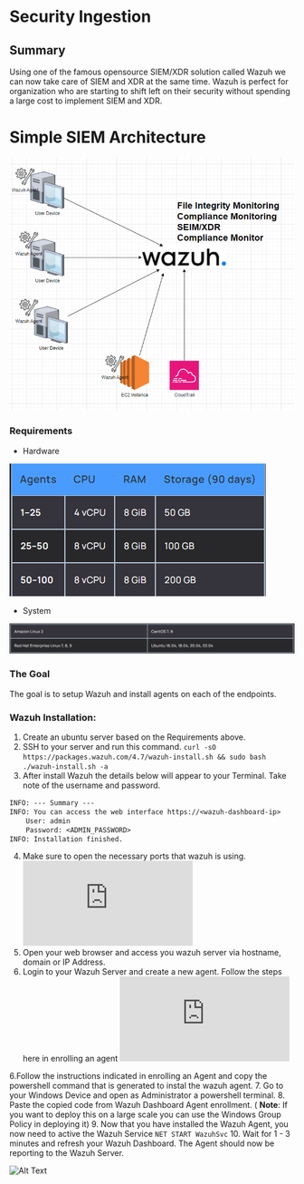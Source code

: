 # Security Ingestion

## Summary
Using one of the famous opensource SIEM/XDR solution called Wazuh we can now take care of SIEM and XDR at the same time.
Wazuh is perfect for organization who are starting to shift left on their security without spending a large cost to implement SIEM and XDR.

# Simple SIEM Architecture
![Alt Text](../assets/wazuh_arch.png)

### Requirements
- Hardware
  
![Alt Text](../assets/hardware_req.png)

- System

![Alt Text](../assets/Sysem_req.png)

### The Goal
The goal is to setup Wazuh and install agents on each of the endpoints.

### Wazuh Installation:
1. Create an ubuntu server based on the Requirements above.
2. SSH to your server and run this command.
``` curl -sO https://packages.wazuh.com/4.7/wazuh-install.sh && sudo bash ./wazuh-install.sh -a ```
3. After install Wazuh the details below will appear to your Terminal. Take note of the username and password.

```
INFO: --- Summary ---
INFO: You can access the web interface https://<wazuh-dashboard-ip>
    User: admin
    Password: <ADMIN_PASSWORD>
INFO: Installation finished.
```
4. Make sure to open the necessary ports that wazuh is using. ![Wazuh Agent Enrollment](https://documentation.wazuh.com/current/user-manual/agent/agent-enrollment/index.html) 
5. Open your web browser and access you wazuh server via hostname, domain or IP Address. <!-- Note the in production you'll need to map out a domain for your wazuh server -->
6. Login to your Wazuh Server and create a new agent. Follow the steps here in enrolling an agent ![Wazuh Agent Enrollment](https://documentation.wazuh.com/current/user-manual/agent/agent-enrollment/index.html) 
   <!-- There are options available for different types of device. Select the appropriate option for the machine where you want to deploy the Wazuh Agent -->
   <!-- In this example we will be using Windows Device -->
6.Follow the instructions indicated in enrolling an Agent and copy the powershell command that is generated to instal the wazuh agent.
7. Go to your Windows Device and open as Administrator a powershell terminal.
8. Paste the copied code from Wazuh Dashboard Agent enrollment. ( **Note**: If you want to deploy this on a large scale you can use the Windows Group Policy in deploying it)
9. Now that you have installed the Wazuh Agent, you now need to active the Wazuh Service ``` NET START WazuhSvc ```
10. Wait for 1 - 3 minutes and refresh your Wazuh Dashboard. The Agent should now be reporting to the Wazuh Server. 
<!-- If the agent is not reporting consider opening the ports needed to be opened for the wazuh to receive the reports -->
![Alt Text](../assets/wazuh_ports.png)






